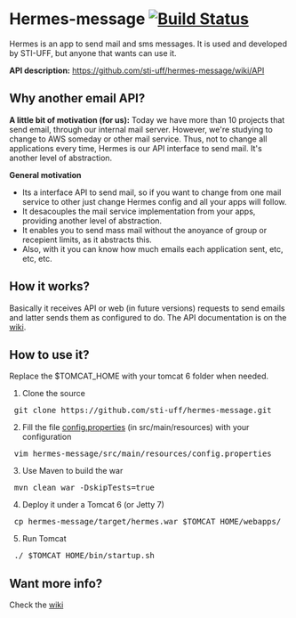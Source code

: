 Hermes-message [![Build Status](https://travis-ci.org/sti-uff/hermes-message.png?branch=master)](https://travis-ci.org/sti-uff/hermes-message)
===============


Hermes is an app to send mail and sms messages. It is used and developed by STI-UFF, but anyone that wants can use it.

__API description:__ https://github.com/sti-uff/hermes-message/wiki/API

Why another email API?
---
__A little bit of motivation (for us):__ Today we have more than 10 projects that send email, through our internal mail server. 
However, we're studying to change to AWS someday or other mail service. Thus, not to change all applications every time, Hermes is our API interface to send mail.
It's another level of abstraction.

__General motivation__
* Its a interface API to send mail, so if you want to change from one mail service to other just change Hermes config and all your apps will follow.
* It desacouples the mail service implementation from your apps, providing another level of abstraction.
* It enables you to send mass mail without the anoyance of group or recepient limits, as it abstracts this.
* Also, with it you can know how much emails each application sent, etc, etc, etc.

How it works?
---

Basically it receives API or web (in future versions) requests to send emails and latter sends them as configured to do. 
The API documentation is on the [wiki](https://github.com/sti-uff/hermes-message/wiki/API).

How to use it?
---

Replace the $TOMCAT_HOME with your tomcat 6 folder when needed.

1. Clone the source
<pre> git clone https://github.com/sti-uff/hermes-message.git </pre>
2. Fill the file [config.properties](https://github.com/sti-uff/hermes-message/blob/master/src/main/resources/config.properties) (in src/main/resources) with your configuration
<pre> vim hermes-message/src/main/resources/config.properties </pre>
3. Use Maven to build the war
<pre> mvn clean war -DskipTests=true </pre>
4. Deploy it under a Tomcat 6 (or Jetty 7) 
<pre> cp hermes-message/target/hermes.war $TOMCAT_HOME/webapps/ </pre>
5. Run Tomcat
<pre> ./ $TOMCAT_HOME/bin/startup.sh </pre>

Want more info? 
--

Check the [wiki](https://github.com/sti-uff/hermes-message/wiki)
